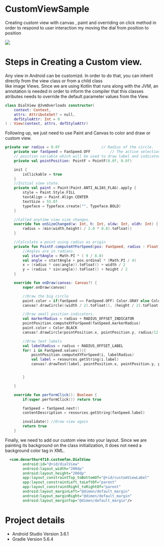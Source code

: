 # CustomViewSample
Creating custom view with canvas , paint and overriding on click method in order to respond to user interaction my moving the dial from position to position

![](https://i.imgur.com/7k9pdkh.png)

# Steps in Creating a Custom view. 

Any view in Android can be customizd. In order to do that, you can inherit directly from the view class or from a child class  
like image Views. Since we are using Kotlin that runs along with the JVM, an annotation is needed in order to inform the compiler
that this classes atributes needs to override the default parameter values from the View. 


```kotlin
class DialView @JvmOverloads constructor(
    context: Context,
    attrs: AttributeSet? = null,
    defStyleAttr: Int = 0
) : View(context, attrs, defStyleAttr)
```
Following up, we just need to use Paint and Canvas to color and draw or custom view. 

```kotlin
private var radius = 0.0f                   // Radius of the circle.
    private var fanSpeed = FanSpeed.OFF         // The active selection.
    // position variable which will be used to draw label and indicator circle position
    private val pointPosition: PointF = PointF(0.0f, 0.0f)

    init {
        isClickable = true
    }
    //Initial view state.
    private val paint = Paint(Paint.ANTI_ALIAS_FLAG).apply {
        style = Paint.Style.FILL
        textAlign = Paint.Align.CENTER
        textSize = 55.0f
        typeface = Typeface.create("", Typeface.BOLD)
    }

    //Called anytime view size changes.
    override fun onSizeChanged(w: Int, h: Int, oldw: Int, oldh: Int) {
        radius = (min(width,height) / 2.0 * 0.8).toFloat()
    }

    //Calculate a point using radius as origin
    private fun PointF.computeXYForSpeed(pos: FanSpeed, radius : Float){
        //Angles are in radians.
        val startAngle = Math.PI * ( 9 / 8.0)
        val angle = startAngle + pos.ordinal * (Math.PI / 4)
        x = (radius * cos(angle)).toFloat() + width / 2
        y = (radius * sin(angle)).toFloat() + height / 2
    }

    override fun onDraw(canvas: Canvas?) {
        super.onDraw(canvas)

        //Draw the big circle
        paint.color = if(fanSpeed == FanSpeed.OFF) Color.GRAY else Color.GREEN
        canvas?.drawCircle((width / 2).toFloat(), (height / 2).toFloat(),radius, paint)

        //Draw small position indicators.
        val markerRadius = radius + RADIUS_OFFSET_INDICATOR
        pointPosition.computeXYForSpeed(fanSpeed,markerRadius)
        paint.color = Color.BLACK
        canvas?.drawCircle(pointPosition.x, pointPosition.y, radius/12, paint)

        //Draw text labels
        val labelRadius = radius + RADIUS_OFFSET_LABEL
        for( i in FanSpeed.values()){
            pointPosition.computeXYForSpeed(i, labelRadius)
            val label = resources.getString(i.label)
            canvas?.drawText(label, pointPosition.x, pointPosition.y, paint)


        }

    }

    override fun performClick(): Boolean {
        if(super.performClick()) return true

        fanSpeed = fanSpeed.next()
        contentDescription = resources.getString(fanSpeed.label)

        invalidate() //Draw view again
        return true
    }
```

Finally, we need to add our custom view into your layout. Since we are painting its background on the class initialization, it does not need a background color tag in XML. 


```xml
  <com.devarthur4718.customfan.DialView
        android:id="@+id/dialView"
        android:layout_width="200dp"
        android:layout_height="200dp"
        app:layout_constraintTop_toBottomOf="@+id/customViewLabel"
        app:layout_constraintLeft_toLeftOf="parent"
        app:layout_constraintRight_toRightOf="parent"
        android:layout_marginLeft="@dimen/default_margin"
        android:layout_marginRight="@dimen/default_margin"
        android:layout_marginTop="@dimen/default_margin"/>
```


# Project details 

* Android Studio Version 3.6.1 
* Gradle Version 5.6.4 

